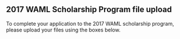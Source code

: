 ## 2017 WAML Scholarship Program file upload

To complete your application to the 2017 WAML scholarship program, please upload your files using the boxes below. 

<script src="https://berkeley.app.box.com/upload-widget/embed.js?folderID=34412236598&title=Essay%20Question%20Responses%20-%20WAML%20scholarship&instructions=Upload%20a%20document%20containing%20your%20responses%20to%20the%202%20required%20essay%20questions.%20For%20each%20essay%20question%2C%20please%20do%20not%20exceed%20300%20words.&isDescriptionFieldShown=1&isEmailRequired=0&width=385&height=420&token=inn3ze3165vcke7rhxadbwhawik6utf3" type="text/javascript"></script>

<script src="https://berkeley.app.box.com/upload-widget/embed.js?folderID=34412773694&title=CV%20or%20Resume&instructions=Upload%20a%20document%20containing%20your%20current%20CV%20or%20resume.&isDescriptionFieldShown=1&isEmailRequired=1&width=385&height=420&token=pufl23a2j9jhpawetohlq5gt602dbtjp" type="text/javascript"></script>
